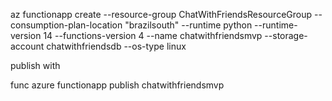 az functionapp create --resource-group ChatWithFriendsResourceGroup --consumption-plan-location "brazilsouth" --runtime python --runtime-version 14 --functions-version 4 --name chatwithfriendsmvp --storage-account chatwithfriendsdb
--os-type linux

publish with

func azure functionapp publish chatwithfriendsmvp